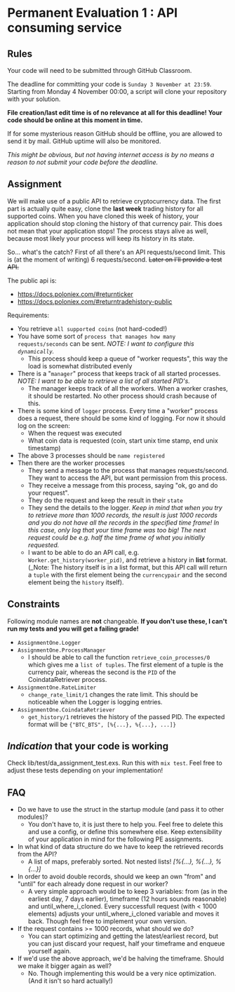 # Permanent Evaluation 1 : API consuming service

## Rules

Your code will need to be submitted through GitHub Classroom.

The deadline for committing your code is `Sunday 3 November at 23:59`. Starting from Monday 4 November 00:00, a script will clone your repository with your solution.

__File creation/last edit time is of no relevance at all for this deadline! Your code should be online at this moment in time.__

If for some mysterious reason GitHub should be offline, you are allowed to send it by mail. GitHub uptime will also be monitored.

_This might be obvious, but not having internet access is by no means a reason to not submit your code before the deadline._

## Assignment

We will make use of a public API to retrieve cryptocurrency data. The first part is actually quite easy, clone the **last week** trading history for all supported coins. When you have cloned this week of history, your application should stop cloning the history of that currency pair. This does not mean that your application stops! The process stays alive as well, because most likely your process will keep its history in its state.

So... what's the catch? First of all there's an API requests/second limit. This is (at the moment of writing) 6 requests/second. ~~Later on I'll provide a test API.~~

The public api is:
* https://docs.poloniex.com/#returnticker
* https://docs.poloniex.com/#returntradehistory-public

Requirements:

* You retrieve `all supported coins` (not hard-coded!)
* You have some sort of `process that manages how many requests/seconds` can be sent. _NOTE: I want to configure this `dynamically`._
  * This process should keep a queue of "worker requests", this way the load is somewhat distributed evenly
* There is a "`manager`" process that keeps track of all started processes. _NOTE: I want to be able to retrieve a list of all started PID's._
  * The manager keeps track of all the workers. When a worker crashes, it should be restarted. No other process should crash because of this.
* There is some kind of `logger` process. Every time a "worker" process does a request, there should be some kind of logging. For now it should log on the screen:
  * When the request was executed
  * What coin data is requested (coin, start unix time stamp, end unix timestamp)
* The above 3 processes should be `name registered`
* Then there are the worker processes
  * They send a message to the process that manages requests/second. They want to access the API, but want permission from this process.
  * They receive a message from this process, saying "ok, go and do your request".
  * They do the request and keep the result in their `state`
  * They send the details to the logger. _Keep in mind that when you try to retrieve more than 1000 records, the result is just 1000 records and you do not have all the records in the specified time frame! In this case, only log that your time frame was too big! The next request could be e.g. half the time frame of what you initially requested._
  * I want to be able to do an API call, e.g. `Worker.get_history(worker_pid)`, and retrieve a history in __list__ format. (_Note: The history itself is in a list format, but this API call will return a `tuple` with the first element being the `currencypair` and the second element being the `history` itself).

## Constraints

Following module names are __not__ changeable. __If you don't use these, I can't run my tests and you will get a failing grade!__

* `AssignmentOne.Logger`
* `AssignmentOne.ProcessManager`
  * I should be able to call the function `retrieve_coin_processes/0` which gives me a `list of tuples`. The first element of a tuple is the currency pair, whereas the second is the `PID` of the CoindataRetriever process.
* `AssignmentOne.RateLimiter`
  * `change_rate_limit/1` changes the rate limit. This should be noticeable when the Logger is logging entries.
* `AssignmentOne.CoindataRetriever`
  * `get_history/1` retrieves the history of the passed PID. The expected format will be `{"BTC_BTS", [%{...}, %{...}, ...]}`

## _Indication_ that your code is working

Check lib/test/da_assignment_test.exs. Run this with `mix test`. Feel free to adjust these tests depending on your implementation!

## FAQ

* Do we have to use the struct in the startup module (and pass it to other modules)?
  * You don't have to, it is just there to help you. Feel free to delete this and use a config, or define this somewhere else. Keep extensibility of your application in mind for the following PE assignments.
* In what kind of data structure do we have to keep the retrieved records from the API?
  * A list of maps, preferably sorted. Not nested lists!
_[%{...}, %{...}, %{...}]_
* In order to avoid double records, should we keep an own "from" and "until" for each already done request in our worker?
  * A very simple approach would be to keep 3 variables: from (as in the earliest day, 7 days earlier), timeframe (12 hours sounds reasonable) and until_where_i_cloned. Every successfull request (with < 1000 elements) adjusts your until_where_i_cloned variable and moves it back. Though feel free to implement your own version.
* If the request contains >= 1000 records, what should we do?
  * You can start optimizing and getting the latest/earliest record, but you can just discard your request, half your timeframe and enqueue yourself again.
* If we'd use the above approach, we'd be halving the timeframe. Should we make it bigger again as well?
  * No. Though implementing this would be a very nice optimization. (And it isn't so hard actually!)
  